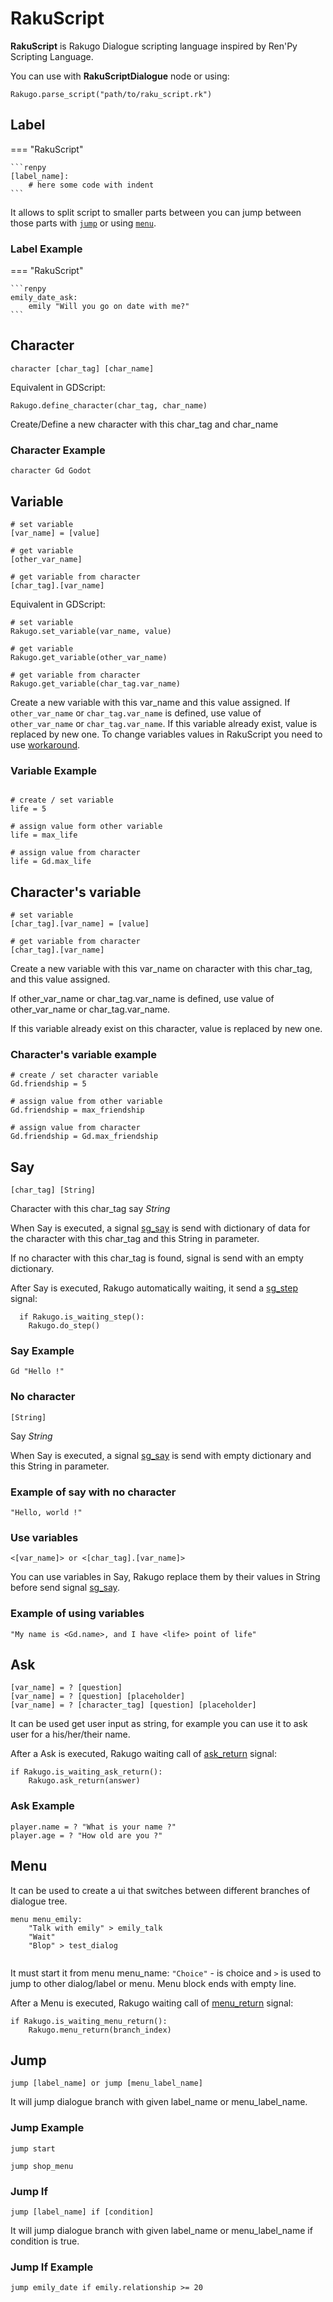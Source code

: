 # RakuScript

**RakuScript** is Rakugo Dialogue scripting language inspired by Ren'Py Scripting Language.

You can use with **RakuScriptDialogue** node or using:

```gdscript
Rakugo.parse_script("path/to/raku_script.rk")
```

## Label

=== "RakuScript"

    ```renpy
    [label_name]:
        # here some code with indent
    ```

It allows to split script to smaller parts between
you can jump between those parts with [`jump`](#jump) or using [`menu`](#menu).

### Label Example

=== "RakuScript"

    ```renpy
    emily_date_ask:
        emily "Will you go on date with me?"
    ```

## Character

```character [char_tag] [char_name]```

Equivalent in GDScript:

```gdscript
Rakugo.define_character(char_tag, char_name)
```

Create/Define a new character with this char_tag and char_name

### Character Example


```character Gd Godot```

## Variable

```renpy
# set variable
[var_name] = [value]

# get variable
[other_var_name]

# get variable from character
[char_tag].[var_name]
```

Equivalent in GDScript:

```gdscript
# set variable
Rakugo.set_variable(var_name, value)

# get variable
Rakugo.get_variable(other_var_name)

# get variable from character
Rakugo.get_variable(char_tag.var_name)
```

Create a new variable with this var_name and this value assigned.
If `other_var_name` or `char_tag.var_name` is defined, use value of `other_var_name` or `char_tag.var_name`.
If this variable already exist, value is replaced by new one.
To change variables values in RakuScript you need to use [workaround].

### Variable Example


```renpy

# create / set variable
life = 5

# assign value form other variable
life = max_life

# assign value from character
life = Gd.max_life

```

## Character's variable

```renpy
# set variable
[char_tag].[var_name] = [value]

# get variable from character
[char_tag].[var_name]
```

Create a new variable with this var_name on character with this char_tag, and this value assigned.

If other_var_name or char_tag.var_name is defined, use value of other_var_name or char_tag.var_name.

If this variable already exist on this character, value is replaced by new one.

### Character's variable example

```renpy
# create / set character variable
Gd.friendship = 5

# assign value from other variable
Gd.friendship = max_friendship

# assign value from character
Gd.friendship = Gd.max_friendship
```

## Say

```[char_tag] [String]```

Character with this char_tag say *String*

When Say is executed, a signal [sg_say] is send with dictionary of data for the character with this char_tag and this String in parameter.

If no character with this char_tag is found, signal is send with an empty dictionary.

After Say is executed, Rakugo automatically waiting, it send a [sg_step] signal:

```gdscript
  if Rakugo.is_waiting_step():
    Rakugo.do_step()
```

### Say Example

```renpy
Gd "Hello !"
```

### No character

```[String]```

Say *String*

When Say is executed, a signal [sg_say] is send with empty dictionary and this String in parameter.

### Example of say with no character

```"Hello, world !"```

### Use variables

```<[var_name]> or <[char_tag].[var_name]>```

You can use variables in Say, Rakugo replace them by their values in String before send signal [sg_say].

### Example of using variables


```renpy
"My name is <Gd.name>, and I have <life> point of life"
```

## Ask

```renpy
[var_name] = ? [question]
[var_name] = ? [question] [placeholder]
[var_name] = ? [character_tag] [question] [placeholder]
```

It can be used get user input as string,
for example you can use it to ask user for a his/her/their name.

After a Ask is executed, Rakugo waiting call of [ask_return] signal:

```gdscript
if Rakugo.is_waiting_ask_return():
    Rakugo.ask_return(answer)
```

### Ask Example

```renpy
player.name = ? "What is your name ?"
player.age = ? "How old are you ?"
```

## Menu

It can be used to create a ui that switches between different branches
of dialogue tree.

```renpy
menu menu_emily:
    "Talk with emily" > emily_talk
    "Wait"
    "Blop" > test_dialog
    
```

It must start it from menu menu_name:
`"Choice"` - is choice and `>` is used to jump to other dialog/label or menu.
Menu block ends with empty line.

After a Menu is executed, Rakugo waiting call of [menu_return] signal:

```gdscript
if Rakugo.is_waiting_menu_return():
    Rakugo.menu_return(branch_index)
```

## Jump

```renpy
jump [label_name] or jump [menu_label_name]
```

It will jump dialogue branch with given label_name or menu_label_name.

### Jump Example


```renpy
jump start

jump shop_menu
```

### Jump If


```renpy
jump [label_name] if [condition]
```

It will jump dialogue branch with given
label_name or menu_label_name if condition is true.

### Jump If Example


```renpy
jump emily_date if emily.relationship >= 20
```

[sg_say]: rakugo_singleton.md#sg_say
[sg_ask]: rakugo_singleton.md#sg_ask
[sg_menu]: rakugo_singleton.md#sg_menu
[sg_step]: rakugo_singleton.md#sg_step
[ask_return]: rakuscript.md#ask_return
[menu_return]: rakuscript.md#menu_return
[workaround]:rakugo_variables_workaround.md